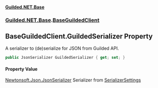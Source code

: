 
#### [Guilded.NET.Base](Guilded_NET_Base 'Guilded_NET_Base')
### [Guilded.NET.Base](Guilded_NET_Base#Guilded_NET_Base 'Guilded.NET.Base').[BaseGuildedClient](BaseGuildedClient 'Guilded.NET.Base.BaseGuildedClient')
## BaseGuildedClient.GuildedSerializer Property
A serializer to (de)serialize for JSON from Guilded API.  
```csharp
public JsonSerializer GuildedSerializer { get; set; }
```

#### Property Value
[Newtonsoft.Json.JsonSerializer](https://docs.microsoft.com/en-us/dotnet/api/Newtonsoft.Json.JsonSerializer 'Newtonsoft.Json.JsonSerializer')
Serializer from [SerializerSettings](BaseGuildedClient_SerializerSettings 'Guilded.NET.Base.BaseGuildedClient.SerializerSettings')
